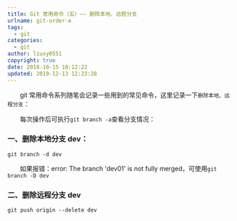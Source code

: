 ```yaml
---
title: Git 常用命令（五）—— 删除本地、远程分支
urlname: git-order-e
tags:
  - git
categories:
  - git
author: liuxy0551
copyright: true
date: 2018-10-15 18:12:22
updated: 2019-12-13 12:23:28
---
```



&emsp;&emsp;git 常用命令系列随笔会记录一些用到的常见命令，这里记录一下`删除本地、远程分支`：
<!--more-->


&emsp;&emsp;每次操作后可执行`git branch -a`查看分支情况：

### 一、删除本地分支 dev：
``` shell
git branch -d dev
```
&emsp;&emsp;如果报错：error: The branch 'dev01' is not fully merged，可使用`git branch -D dev`


### 二、删除远程分支 dev

``` shell
git push origin --delete dev
```

